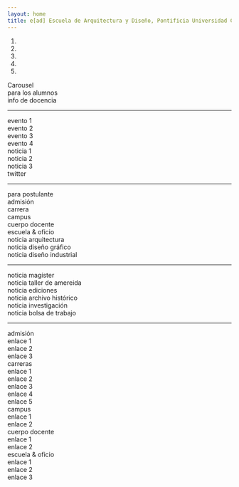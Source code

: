 ```yaml
---
layout: home
title: e[ad] Escuela de Arquitectura y Diseño, Pontificia Universidad Católica de Valparaíso
---
```


<!-- CAROUSEL LG -->
<!-- imagenes-destacadas-ead -->
<div class='col-lg-12 imagen-carousel'>
<!-- datos de carousel-lg -->
<div class='fila'>
  <col-lg-12>
  <div data-ride="carousel" class="carousel slide" id="carousel-example-generic">
    <!-- Indicadores de carousel lg -->
    <ol class="carousel-indicators">
      <li data-slide-to="0" data-target="#carousel-example-generic" class="active"></li>
      <li data-slide-to="1" data-target="#carousel-example-generic"></li>
      <li data-slide-to="2" data-target="#carousel-example-generic"></li>
      <li data-slide-to="3" data-target="#carousel-example-generic"></li>
      <li data-slide-to="4" data-target="#carousel-example-generic"></li>
    </ol> 
    <!-- fin datos de carousel-lg -->
    <div class="carousel-inner">
      <div class="item active altura-maxima ver">
        Carousel
      </div>  <!-- fin de item -->
    </div>  <!-- fin Carousel inner -->
  </div>  <!-- fin Carousel -->
</div>
</div>
</div>  <!-- fin de imàgenes-destacadas-ead -->

<div class='fondo-negro'>
  <div class='wrap'>
  <div class='fila'>
    <div class='col-lg-2 col-md-4 oculto-sm oculto-xs alto-xs fondo-gris'>
      <div class='ver alto-xs'>
        para los alumnos
      </div>
    </div>
    <div class='col-lg-10 col-md-8 col-sm-12 col-xs-12 alto-xs fondo-gris'>
      <div class='ver alto-xs'>
        info de docencia
      </div>
    </div>
  </div>
  <hr>
</div>
</div>
  <div class='wrap'>
  <div class='fila'><!-- sección eventos superior--> 
  <!-- nombre de seccion -->
    <div class='col-lg-3 col-md-4 col-sm-6 col-xs-6 alto-xs fondo-gris'> <!-- evento 1 -->
      <div class='ver alto-xs'>
        evento 1
      </div>
    </div> <!-- fin evento  1 -->
    <div class='col-lg-3 col-md-4 col-sm-6 col-xs-6 alto-xs fondo-gris'> <!-- evento  2 -->
      <div class='ver alto-xs'>
        evento 2
      </div>
    </div><!-- fin evento  2 -->
    <div class='col-lg-3 col-md-4 oculto-6 col-xs-6 alto-xs fondo-gris'> <!-- evento 3 -->
      <div class='ver alto-xs'>
        evento 3
      </div>
    </div><!-- fin evento  3 -->
    <div class='col-lg-3 oculto-md oculto-6 col-xs-6 alto-xs fondo-gris'> <!-- evento 3 -->
      <div class='ver alto-xs'>
        evento 4
      </div>
    </div><!-- fin evento  3 -->
  </div>
  <div class='fila'> <!-- sección noticias inferior -->
    <div class='col-lg-3 col-md-4 col-sm-12 col-xs-12 alto-sm fondo-gris'> <!-- noticia 1 -->
      <div class='ver alto-sm'>
        noticia 1
      </div>
    </div><!-- fin noticia 1 -->
    <div class='col-lg-3 col-md-4 col-sm-12 col-xs-12 alto-sm fondo-gris'> <!-- noticia 2 -->
      <div class='ver alto-sm'>
        noticia 2
      </div>
    </div><!-- fin noticia 2 -->
    <div class='col-lg-3 col-md-4 oculto-sm col-xs-12 alto-sm fondo-gris'> <!-- noticia 3 -->
      <div class='ver alto-sm'>
        noticia 3
      </div>
    </div><!-- fin noticia 3 -->
		<div class='col-lg-3 oculto-md oculto-sm oculto-xs alto-sm fondo-gris'>
      <div class='ver alto-sm'>
        twitter
      </div>
    </div>
	</div> <!-- fin sección noticias inferior -->
  <hr>
</div> <!-- fin wrap -->
<div class='fondo-negro'>
  <div class='wrap'>
    <div class='fila'> <!-- sección contenido-->
		  <div class='col-lg-12 col-md-12 oculto-sm oculto-xs fondo-gris'>
        <div class='fila'>
          <div class='col-lg-2 col-sm-4 col-xs-12'>
            <div class='ver alto-xs'>
              para postulante
            </div>
          </div>
          <div class='col-lg-2 col-sm-4 col-xs-12'>
            <div class='ver alto-xs'>
              admisión
            </div>
          </div>
          <div class='col-lg-2 col-sm-4 col-xs-6'>
            <div class='ver alto-xs'>
              carrera
            </div>
          </div>
          <div class='col-lg-2 col-sm-4 col-xs-6'>
            <div class='ver alto-xs'>
              campus
            </div>
          </div>
          <div class='col-lg-2 col-sm-4 col-xs-6'>
            <div class='ver alto-xs'>
              cuerpo docente
            </div>
          </div>
          <div class='col-lg-2 col-sm-4 col-xs-6'>
            <div class='ver alto-xs'>
              escuela & oficio
            </div>
          </div>
        </div>
		  </div> <!-- fin contenido para el postulante -->
    </div>
  </div>
</div>

<div class='fondo-blanco'>
  <div class='col-lg-12'>
    <div class='fila'>
      <div class='col-lg-4 col-md-4 col-sm-12 col-xs-12 fondo-gris'>
        <div class='alto-sm ver'>noticia arquitectura
        </div>
      </div>
      <div class='col-lg-4 col-md-4 col-sm-12 col-xs-12 fondo-gris'>
        <div class='alto-sm ver'>noticia diseño gráfico
        </div>
      </div>
      <div class='col-lg-4 col-md-4 col-sm-12 col-xs-12 bloque fondo-gris'>
        <div class='alto-sm ver'>noticia diseño industrial
        </div>
      </div>
    </div>
  </div>
<hr>
  <div class='wrap'>
    <div class='fila'> <!-- fila noticias categorizadas -->
			<div class='col-lg-4 col-md-6 col-sm-6 col-xs-6 alto-xs fondo-gris'> <!-- noticia de categoria 4  -->
            <div class='ver alto-xs'>
              noticia magíster
            </div>
          </div> <!-- fin noticia de categoria 4 -->
          <div class='col-lg-4 col-md-6 col-sm-6 col-xs-6 alto-xs fondo-gris'> <!-- noticia de categoria 5  -->
            <div class='ver alto-xs'>
              noticia taller de amereida
            </div>
          </div> <!-- fin noticia de categoria 5 -->
          <div class='col-lg-4 col-md-6 col-sm-6 col-xs-6 alto-xs fondo-gris'>  <!-- noticia de categoria 6 -->
            <div class='ver alto-xs'>
              noticia ediciones
            </div>
          </div>  <!-- fin noticia de categoria 6 -->
          <div class='col-lg-4 col-md-6 col-sm-6 col-xs-6 alto-xs fondo-gris'>  <!-- noticia de categoria 7 -->
            <div class='ver alto-xs'>
              noticia archivo histórico
            </div>
          </div>  <!-- fin noticia de categoria 7 -->
          <div class='col-lg-4 col-md-6 col-sm-6 col-xs-6 alto-xs fondo-gris'>  <!-- noticia de categoria 8 -->
            <div class='ver alto-xs'>
              noticia investigación
            </div>
          </div>  <!-- fin noticia de categoria 8 -->
          <div class='col-lg-4 col-md-6 col-sm-6 col-xs-6 alto-xs fondo-gris'>  <!-- noticia de categoria 9 -->
            <div class='ver alto-xs'>
              noticia bolsa de trabajo
            </div>
          </div>  <!-- fin noticia de categoria 9 -->
    </div>
    <hr>
    <div class='fila'>
      <div class='oculto-lg oculto-md col-sm-12 col-xs-12 fondo-gris'>
        <div class='fila'>
          <div class='col-sm-4 col-xs-12'>
            <div class='ver alto-xs'>
              admisión
            </div>
          </div>
          <div class='col-sm-8 col-xs-6'>
            <div class='ver'>
              enlace 1
            </div>
          </div>
          <div class='col-sm-8 col-xs-6'>
            <div class='ver'>
              enlace 2
            </div>
          </div>
          <div class='col-sm-8 col-xs-6'>
            <div class='ver'>
              enlace 3
            </div>
          </div>
        </div>
        <div class='fila'>
          <div class='col-sm-4'>
            <div class='ver alto-xs'>
              carreras
            </div>
          </div>
          <div class='col-sm-8 col-xs-6'>
            <div class='ver'>
              enlace 1
            </div>
          </div>
          <div class='col-sm-8 col-xs-6'>
            <div class='ver'>
              enlace 2
            </div>
          </div>
          <div class='col-sm-8 col-xs-6'>
            <div class='ver'>
              enlace 3
            </div>
          </div>
          <div class='col-sm-8 col-xs-6'>
            <div class='ver'>
              enlace 4
            </div>
          </div>
          <div class='col-sm-8 col-xs-6'>
            <div class='ver'>
              enlace 5
            </div>
          </div>
        </div>
        <div class='fila'>
          <div class='col-sm-4'>
            <div class='ver alto-xs'>
              campus
            </div>
          </div>
          <div class='col-sm-8 col-xs-6'>
            <div class='ver'>
              enlace 1
            </div>
          </div>
          <div class='col-sm-8 col-xs-6'>
            <div class='ver'>
              enlace 2
            </div>
          </div>
        </div>
        <div class='fila'>
          <div class='col-sm-4'>
            <div class='ver alto-xs'>
              cuerpo docente
            </div>
          </div>
          <div class='col-sm-8 col-xs-6'>
            <div class='ver'>
              enlace 1
            </div>
          </div>
          <div class='col-sm-8 col-xs-6'>
            <div class='ver'>
              enlace 2
            </div>
          </div>
        </div>
        <div class='fila'>
          <div class='col-sm-4'>
            <div class='ver alto-xs'>
              escuela & oficio 
            </div>
          </div>
          <div class='col-sm-8 col-xs-6'>
            <div class='ver'>
              enlace 1
            </div>
          </div>
          <div class='col-sm-8 col-xs-6'>
            <div class='ver'>
              enlace 2
            </div>
          </div>
          <div class='col-sm-8 col-xs-6'>
            <div class='ver'>
              enlace 3
            </div>
          </div>
        </div>
      </div> <!-- fin contenido para el postulante 2-->
    </div> <!-- fin fila enlaces responsive -->
  </div> <!-- wrap -->
</div> <!-- fin wrap ancho total-->



